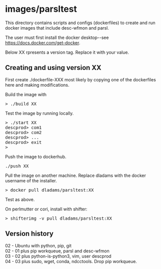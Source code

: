 # images/parsltest

This directory contains scripts and configs (dockerfiles) to 
create and run docker images that include desc-wfmon and parsl.

The user must first install the docker desktop--see https://docs.docker.com/get-docker.

Below XX rpresents a version tag. Replace it with your value.

## Creating and using version XX

First create ./dockerfile-XXX most likely by copying one of the
dockerfiles here and making modifications.

Build the image with
<pre>
> ./build XX
</pre>

Test the image by running locally.
<pre>
> ./start XX
descprod> com1
descprod> com2
descprod> ...
descprod> exit
>
</pre>

Push the image to dockerhub.
<pre>
./push XX
</pre>

Pull the image on another machine.
Replace dladams with the docker username of the installer.
<pre>
> docker pull dladams/parsltest:XX
</pre>
Test as above.

On perlmutter or cori, install with shifter:
<pre>
> shifterimg -v pull dladams/parsltest:XX
</pre>

## Version history 
02 - Ubuntu with python, pip, git  
02 - 01 plus pip workqueue, parsl and desc-wfmon  
03 - 02 plus python-is-python3, vim, user descprod  
04 - 03 plus sudo, wget, conda, ndcctools. Drop pip workqueue.  
